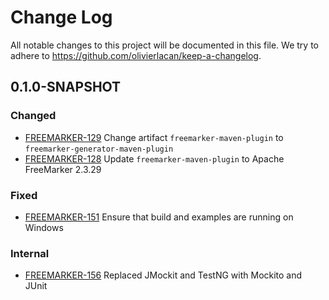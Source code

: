 # Change Log

All notable changes to this project will be documented in this file. We try to adhere to https://github.com/olivierlacan/keep-a-changelog.

## 0.1.0-SNAPSHOT

### Changed
* [FREEMARKER-129] Change artifact `freemarker-maven-plugin` to `freemarker-generator-maven-plugin`
* [FREEMARKER-128] Update `freemarker-maven-plugin` to Apache FreeMarker 2.3.29

### Fixed
* [FREEMARKER-151] Ensure that build and examples are running on Windows

### Internal
* [FREEMARKER-156] Replaced JMockit and TestNG with Mockito and JUnit

[FREEMARKER-128]: https://issues.apache.org/jira/browse/FREEMARKER-128
[FREEMARKER-129]: https://issues.apache.org/jira/browse/FREEMARKER-129
[FREEMARKER-151]: https://issues.apache.org/jira/browse/FREEMARKER-151
[FREEMARKER-156]: https://issues.apache.org/jira/browse/FREEMARKER-156
